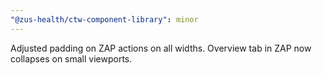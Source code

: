 ```yaml
---
"@zus-health/ctw-component-library": minor
---
```


Adjusted padding on ZAP actions on all widths.
Overview tab in ZAP now collapses on small viewports.
